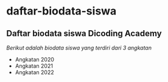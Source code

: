 daftar-biodata-siswa
==
Daftar biodata siswa Dicoding Academy
--
*Berikut adalah biodata siswa yang terdiri dari 3 angkatan*
- Angkatan 2020
- Angkatan 2021
- Angkatan 2022
